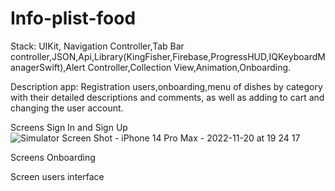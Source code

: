 # Info-plist-food
Stack: UIKit, Navigation Controller,Tab Bar controller,JSON,Api,Library(KingFisher,Firebase,ProgressHUD,IQKeyboardManagerSwift),Alert Controller,Collection View,Animation,Onboarding.

Description app: Registration users,onboarding,menu of dishes by category with their detailed descriptions and comments, as well as adding to cart and changing the user account.

Screens Sign In and Sign Up
![Simulator Screen Shot - iPhone 14 Pro Max - 2022-11-20 at 19 24 17](https://user-images.githubusercontent.com/109229621/203119106-608703c3-c44c-44df-8edf-75de8b4ca07e.png)




Screens Onboarding



Screen users interface 



